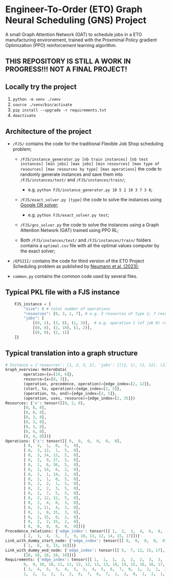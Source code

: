 # Engineer-To-Order (ETO) Graph Neural Scheduling (GNS) Project

A small Graph Attention Network (GAT) to schedule jobs in a ETO manufacturing environement, trained with the Proxmimal Policy gradient Optimization (PPO) reinforcement learning algorithm.

## THIS REPOSITORY IS STILL A WORK IN PROGRESS!!! NOT A FINAL PROJECT!

## Locally try the project
1. `python -m venv ./venv`
2. `source ./venv/bin/activate`
3. `pip install --upgrade -r requirements.txt`
4. `deactivate`

## Architecture of the project
* `/FJS/` contains the code for the traditional Flexible Job Shop scheduling problem;
    * `/FJS/instance_generator.py [nb train instances] [nb test instances] [min jobs] [max jobs] [min resources] [max type of resources] [max resources by type] [max operations]` the code to randomly generate instances and save them into `/FJS/instances/test/` and `/FJS/instances/train/`;
        * e.g. `python FJS/instance_generator.py 10 5 2 10 3 7 3 6`;

    * `/FJS/exact_solver.py [type]` the code to solve the instances using [Google OR solver](https://developers.google.com/optimization);
        * e.g. `python FJS/exact_solver.py test`;

    * `/FJS/gns_solver.py` the code to solve the instances using a Graph Attention Network (GAT) trained using PPO RL;

    * Both `/FJS/instances/test/` and `/FJS/instances/train/` folders contains a `optimal.csv` file with all the optimal values computer by the exact solver; 

* `/EPSIII/` contains the code for third version of the ETO Project Scheduling problem as published by [Neumann et al. (2023)](https://doi.org/10.1016/j.ijpe.2023.109077); 

* `common.py` contains the common code used by several files.

## Typical PKL file with a FJS instance 
```python
    FJS_instance = {
        "size": 8 # total number of operations
        "resources": [0, 3, 2, 7], # e.g. 3 resources of type 1; 7 resources of type 3
        "jobs": [  
            [(0, 2), (3, 8), (1, 3)],  # e.g. operation 1 (of job 0) runs on resource type 3 with a processing time of 8 
            [(0, 8), (2, 10), (1, 2)],  
            [(0, 9), (2, 1)]  
    ]}
```

## Typical translation into a graph structure 
```python
# Instance = {'resources': [1, 2, 3, 2], 'jobs': [[(2, 1), (2, 12), (2, 14), (3, 9), (0, 6)], [(1, 14), (1, 1)], [(3, 1), (1, 2), (1, 2), (1, 7), (3, 12)], [(3, 4), (1, 11), (0, 6)], [(1, 15), (1, 2)]], 'size': 17}
Graph_overview: HeteroData(
        operation={x=[19, 6]},
        resource={x=[8, 3]},
        (operation, precedence, operation)={edge_index=[2, 12]},
        (start, to, operation)={edge_index=[2, 5]},
        (operation, to, end)={edge_index=[2, 5]},
        (operation, uses, resource)={edge_index=[2, 35]})
Resources: {'x': tensor([[0, 2, 0],
        [0, 8, 0],
        [0, 8, 0],
        [0, 3, 0],
        [0, 3, 0],
        [0, 3, 0],
        [0, 4, 0],
        [0, 4, 0]])}
Operations: {'x': tensor([[ 0,  0,  0,  0,  0,  0],
        [ 0,  3,  1,  0,  5,  0],
        [ 0,  3, 12,  1,  5,  0],
        [ 0,  3, 14, 13,  5,  0],
        [ 0,  2,  9, 27,  5,  0],
        [ 0,  1,  6, 36,  5,  0],
        [ 0,  2, 14,  0,  2,  0],
        [ 0,  2,  1, 14,  2,  0],
        [ 0,  2,  1,  0,  5,  0],
        [ 0,  2,  2,  1,  5,  0],
        [ 0,  2,  2,  3,  5,  0],
        [ 0,  2,  7,  5,  5,  0],
        [ 0,  2, 12, 12,  5,  0],
        [ 0,  2,  4,  0,  3,  0],
        [ 0,  2, 11,  4,  3,  0],
        [ 0,  1,  6, 15,  3,  0],
        [ 0,  2, 15,  0,  2,  0],
        [ 0,  2,  2, 15,  2,  0],
        [ 0,  0,  0,  0,  0,  0]])}
Precedence_relations: {'edge_index': tensor([[ 1,  2,  3,  4,  6,  8,  9, 10, 11, 13, 14, 16],
        [ 2,  3,  4,  5,  7,  9, 10, 11, 12, 14, 15, 17]])}
Link_with_dummy_start_node: {'edge_index': tensor([[ 0,  0,  0,  0,  0],
        [ 1,  6,  8, 13, 16]])}
Link_with_dummy_end_node: {'edge_index': tensor([[ 5,  7, 12, 15, 17],
        [18, 18, 18, 18, 18]])}
Requirements: {'edge_index': tensor([[ 1,  1,  1,  2,  2,  2,  3,  3,  3,  4,  4,  5,  6,  6,  7,  7,  8,  8,
        9,  9, 10, 10, 11, 11, 12, 12, 13, 13, 14, 14, 15, 16, 16, 17, 17],
        [ 3,  4,  5,  3,  4,  5,  3,  4,  5,  6,  7,  0,  1,  2,  1,  2,  6,  7,
        1,  2,  1,  2,  1,  2,  6,  7,  6,  7,  1,  2,  0,  1,  2,  1,  2]])}
```